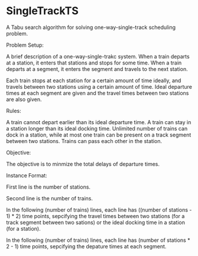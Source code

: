 # SingleTrackTS
A Tabu search algorithm for solving one-way-single-track scheduling problem.

Problem Setup:

A brief description of a one-way-single-trakc system. When a train departs at a station, it enters that stations and stops for some time. When a train departs at a segment, it enters the segment and travels to the next station.

Each train stops at each station for a certain amount of time ideally, and travels between two stations using a certain amount of time. Ideal departure times at each segment are given and the travel times between two stations are also given.

Rules:

A train cannot depart earlier than its ideal departure time.
A train can stay in a station longer than its ideal docking time.
Unlimited number of trains can dock in a station, while at most one train can be present on a track segment between two stations.
Trains can pass each other in the station.

Objective:

The objective is to minmize the total delays of departure times.

Instance Format:

First line is the number of stations.

Second line is the number of trains.

In the following (number of trains) lines, each line has ((number of stations - 1) * 2) time points, sepcifying the travel times between 
two stations (for a track segment between two sations) or the ideal docking time in a station (for a station).

In the following (number of trains) lines, each line has (number of stations * 2 - 1) time points, sepcifying the depature times at each segment.
